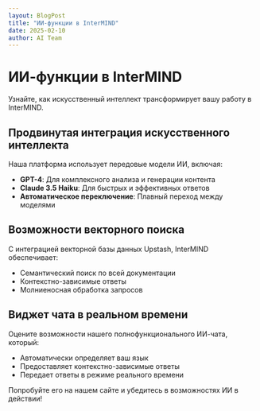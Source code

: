 ```yaml
---
layout: BlogPost
title: "ИИ-функции в InterMIND"
date: 2025-02-10
author: AI Team
---
```


# ИИ-функции в InterMIND

Узнайте, как искусственный интеллект трансформирует вашу работу в InterMIND.

<!--more-->

## Продвинутая интеграция искусственного интеллекта

Наша платформа использует передовые модели ИИ, включая:

- **GPT-4**: Для комплексного анализа и генерации контента
- **Claude 3.5 Haiku**: Для быстрых и эффективных ответов
- **Автоматическое переключение**: Плавный переход между моделями

## Возможности векторного поиска

С интеграцией векторной базы данных Upstash, InterMIND обеспечивает:

- Семантический поиск по всей документации
- Контекстно-зависимые ответы
- Молниеносная обработка запросов

## Виджет чата в реальном времени

Оцените возможности нашего полнофункционального ИИ-чата, который:

- Автоматически определяет ваш язык
- Предоставляет контекстно-зависимые ответы
- Передает ответы в режиме реального времени

Попробуйте его на нашем сайте и убедитесь в возможностях ИИ в действии!